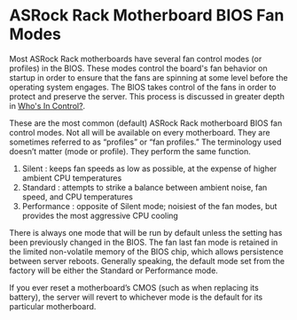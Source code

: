 # ASRock Rack Motherboard BIOS Fan Modes
Most ASRock Rack motherboards have several fan control modes (or profiles) in the BIOS. These modes control the board's fan behavior on startup in order to ensure that the fans are spinning at some level before the operating system engages. The BIOS takes control of the fans in order to protect and preserve the server. This process is discussed in greater depth in [Who's In Control?](/documentation/bmc-and-server-architecture/whos-in-control.md).

These are the most common (default) ASRock Rack motherboard BIOS fan control modes. Not all will be available on every motherboard. They are sometimes referred to as “profiles” or “fan profiles.” The terminology used doesn’t matter (mode or profile). They perform the same function.
1.	Silent : keeps fan speeds as low as possible, at the expense of higher ambient CPU temperatures
2.	Standard : attempts to strike a balance between ambient noise, fan speed, and CPU temperatures
3.	Performance : opposite of Silent mode; noisiest of the fan modes, but provides the most aggressive CPU cooling

There is always one mode that will be run by default unless the setting has been previously changed in the BIOS. The fan last fan mode is retained in the limited non-volatile memory of the BIOS chip, which allows persistence between server reboots. Generally speaking, the default mode set from the factory will be either the Standard or Performance mode.

If you ever reset a motherboard’s CMOS (such as when replacing its battery), the server will revert to whichever mode is the default for its particular motherboard.
